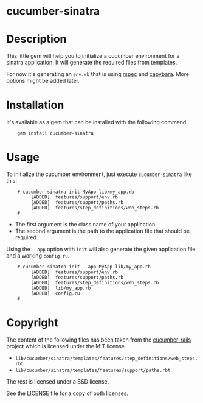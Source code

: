 cucumber-sinatra
================

# Description

This little gem will help you to initialize a cucumber environment for a sinatra
application. It will generate the required files from templates.

For now it's generating an `env.rb` that is using [rspec](http://github.com/rspec/rspec)
and [capybara](http://github.com/jnicklas/capybara). More options might be added later.

# Installation

It's available as a gem that can be installed with the following command.

        gem install cucumber-sinatra

# Usage

To initialize the cucumber environment, just execute `cucumber-sinatra` like this:

        # cucumber-sinatra init MyApp lib/my_app.rb
             [ADDED]  features/support/env.rb
             [ADDED]  features/support/paths.rb
             [ADDED]  features/step_definitions/web_steps.rb
        #

* The first argument is the class name of your application.
* The second argument is the path to the application file that should be required.

Using the `--app` option with `init` will also generate the given application file
and a working `config.ru`.

        # cucumber-sinatra init --app MyApp lib/my_app.rb
             [ADDED]  features/support/env.rb
             [ADDED]  features/support/paths.rb
             [ADDED]  features/step_definitions/web_steps.rb
             [ADDED]  lib/my_app.rb
             [ADDED]  config.ru
        #

# Copyright

The content of the following files has been taken from the
[cucumber-rails](http://github.com/aslakhellesoy/cucumber-rails) project which is licensed
under the MIT license.

* `lib/cucumber/sinatra/templates/features/step_definitions/web_steps.rbt`
* `lib/cucumber/sinatra/templates/features/support/paths.rbt`

The rest is licensed under a BSD license.

See the LICENSE file for a copy of both licenses.

